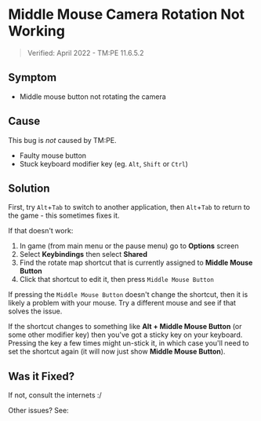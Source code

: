 # Middle Mouse Camera Rotation Not Working

> Verified: April 2022 - TM:PE 11.6.5.2

## Symptom

* Middle mouse button not rotating the camera

## Cause

This bug is _not_ caused by TM:PE.

* Faulty mouse button
* Stuck keyboard modifier key (eg. `Alt`, `Shift` or `Ctrl`)

## Solution

First, try `Alt`+`Tab` to switch to another application, then `Alt`+`Tab` to return to the game - this sometimes fixes
it.

If that doesn't work:

1. In game (from main menu or the pause menu) go to **Options** screen
2. Select **Keybindings** then select **Shared**
3. Find the rotate map shortcut that is currently assigned to **Middle Mouse Button**
4. Click that shortcut to edit it, then press `Middle Mouse Button`

If pressing the `Middle Mouse Button` doesn't change the shortcut, then it is likely a problem with your mouse. Try a
different mouse and see if that solves the issue.

If the shortcut changes to something like **Alt + Middle Mouse Button** (or some other modifier key) then you've got a
sticky key on your keyboard. Pressing the key a few times might un-stick it, in which case you'll need to set the
shortcut again (it will now just show **Middle Mouse Button**).

## Was it Fixed?

If not, consult the internets :/

Other issues? See: [](Troubleshooting.md)
